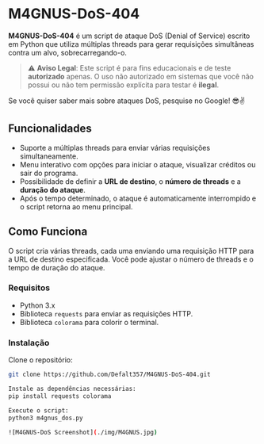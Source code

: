 # M4GNUS-DoS-404

**M4GNUS-DoS-404** é um script de ataque DoS (Denial of Service) escrito em Python que utiliza múltiplas threads para gerar requisições simultâneas contra um alvo, sobrecarregando-o.

> ⚠️ **Aviso Legal**: Este script é para fins educacionais e de teste **autorizado** apenas. O uso não autorizado em sistemas que você não possui ou não tem permissão explícita para testar é **ilegal**.

Se você quiser saber mais sobre ataques DoS, pesquise no Google! 😎✌️

## Funcionalidades
- Suporte a múltiplas threads para enviar várias requisições simultaneamente.
- Menu interativo com opções para iniciar o ataque, visualizar créditos ou sair do programa.
- Possibilidade de definir a **URL de destino**, o **número de threads** e a **duração do ataque**.
- Após o tempo determinado, o ataque é automaticamente interrompido e o script retorna ao menu principal.

## Como Funciona

O script cria várias threads, cada uma enviando uma requisição HTTP para a URL de destino especificada. Você pode ajustar o número de threads e o tempo de duração do ataque.

### Requisitos
- Python 3.x
- Biblioteca `requests` para enviar as requisições HTTP.
- Biblioteca `colorama` para colorir o terminal.

### Instalação

Clone o repositório:
   ```bash
   git clone https://github.com/Defalt357/M4GNUS-DoS-404.git

   Instale as dependências necessárias:
   pip install requests colorama

   Execute o script:
   python3 m4gnus_dos.py

![M4GNUS-DoS Screenshot](./img/M4GNUS.jpg)

   
   
